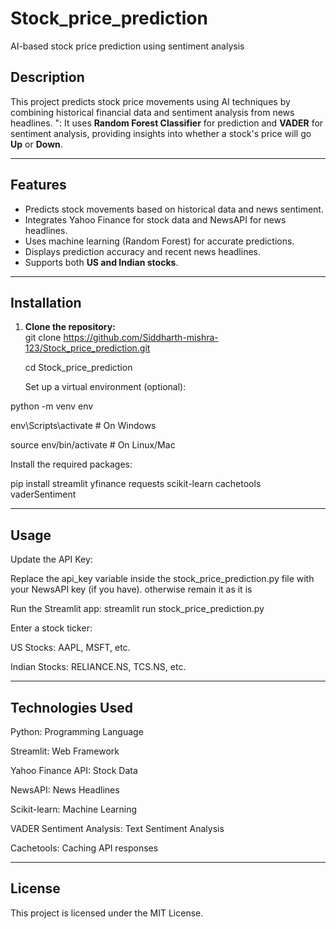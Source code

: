 # Stock_price_prediction
AI-based stock price prediction using sentiment analysis
## Description  
This project predicts stock price movements using AI techniques by combining historical financial data and sentiment analysis from news headlines.  ":
It uses **Random Forest Classifier** for prediction and **VADER** for sentiment analysis, providing insights into whether a stock's price will go **Up** or **Down**.  

---

## Features  
- Predicts stock movements based on historical data and news sentiment.  
- Integrates Yahoo Finance for stock data and NewsAPI for news headlines.  
- Uses machine learning (Random Forest) for accurate predictions.  
- Displays prediction accuracy and recent news headlines.  
- Supports both **US and Indian stocks**.  

---

## Installation  

1. **Clone the repository:**  
   git clone https://github.com/Siddharth-mishra-123/Stock_price_prediction.git
   
   
   cd Stock_price_prediction
   
   
   Set up a virtual environment (optional):

python -m venv env

env\Scripts\activate  # On Windows

source env/bin/activate  # On Linux/Mac

Install the required packages:

pip install streamlit yfinance requests scikit-learn cachetools vaderSentiment

---
## Usage
Update the API Key:

Replace the api_key variable inside the stock_price_prediction.py file with your NewsAPI key (if you have). otherwise remain it as it is

Run the Streamlit app:
streamlit run stock_price_prediction.py

Enter a stock ticker:

US Stocks: AAPL, MSFT, etc.

Indian Stocks: RELIANCE.NS, TCS.NS, etc.

---
## Technologies Used

Python: Programming Language

Streamlit: Web Framework

Yahoo Finance API: Stock Data

NewsAPI: News Headlines

Scikit-learn: Machine Learning

VADER Sentiment Analysis: Text Sentiment Analysis

Cachetools: Caching API responses

---
## License
This project is licensed under the MIT License.
